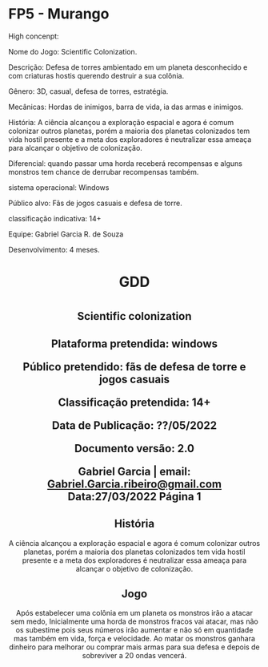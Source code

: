 # FP5 - Murango
High concenpt:

Nome do Jogo: Scientific Colonization.

Descrição: Defesa de torres ambientado em um planeta desconhecido e com criaturas hostis querendo destruir a sua colônia.

Gênero: 3D, casual, defesa de torres, estratégia.

Mecânicas: Hordas de inimigos, barra de vida, ia das armas e inimigos.

História: A ciência alcançou a exploração espacial e agora é comum colonizar outros planetas, porém a maioria dos planetas colonizados tem vida hostil presente e a meta dos exploradores é neutralizar essa ameaça para alcançar o objetivo de colonização.

Diferencial: quando passar uma horda receberá recompensas e alguns monstros tem chance de derrubar recompensas também.

sistema operacional: Windows

Público alvo: Fãs de jogos casuais e defesa de torre.

classificação indicativa: 14+ 

Equipe: Gabriel Garcia R. de Souza

Desenvolvimento: 4 meses.

<div align="center">
  <h1>GDD<h1>
  <h2>Scientific colonization<h2>
  <p>Plataforma pretendida: windows</p>
  <p>Público pretendido: fãs de defesa de torre e jogos casuais
  <p>Classificação pretendida: 14+
  <p>Data de Publicação: ??/05/2022
  <p>Documento versão: 2.0


    
  Gabriel Garcia | email: Gabriel.Garcia.ribeiro@gmail.com     Data:27/03/2022
  Página 1
     
  <h2>História</h2>
  A ciência alcançou a exploração espacial e agora é comum colonizar outros planetas, porém a maioria dos planetas colonizados tem vida
  hostil presente e a meta dos exploradores é neutralizar essa ameaça para alcançar o objetivo de colonização.
    
  <h2>Jogo</h2>
  
  Após estabelecer uma colônia em um planeta os monstros irão a atacar sem medo, Inicialmente uma horda de monstros fracos vai atacar,
  mas não os subestime pois seus   números irão aumentar e não só em quantidade mas também em vida, força e velocidade.
  Ao matar os monstros ganhara dinheiro para melhorar ou comprar mais armas para sua defesa e depois de sobreviver a 20 ondas vencerá.

  
    
    
</div>
